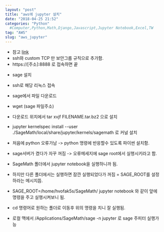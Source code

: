 ```yaml
---
layout: "post"
title: "aws에 jupyter 설치"
date: "2018-04-25 21:52"
categories: "Python"
  #Computer,Python,Math,Django,Javascript,Jupyter Notebook,Excel,TW
tag: "AWS"
slug: "aws_jupyter"
---
```


- 참고 [link](https://chrisalbon.com/software_engineering/cloud_computing/run_project_jupyter_on_amazon_ec2/)
- ssh와 custom TCP 만 보안그룹 규칙으로 추가함.
- https://[주소]:8888 로 접속하면 끝


* sage 설치
- ssh로 해당 리눅스 접속
- sage에서 파일 다운로드
- wget (sage 파일주소)
- 다운로드 위치에서 tar xvjf FILENAME.tar.bz2 으로 설치
- jupyter kernelspec install --user ./SageMath/local/share/jupyter/kernels/sagemath
로 커널 설치
- 처음에 python 오류가남 -> python 명령에 반응할수 있도록 파이썬 설치함.
- sage서버가 켰다가 자꾸 꺼짐 -> 오류메세지에 sage root에서 실행시키라고 함.
- SageMath 폴더에서 jupyter notebook을 실행하니까 됨.
- 하지만 다른 폴더에서는 실행하면 잠깐 실행되었다가 꺼짐 = SAGE_ROOT를 설정하라는 메시지뜸.
- SAGE_ROOT=/home/hvofak5s/SageMath/ jupyter notebook 와 같이 앞에 명령을 주고 실행시켜보니 됨.
- cd 명령어로 원하는 폴더로 이동후 위의 명령을 치니 잘 실행됨.

- 로컬 맥에서 /Applications/SageMath/sage -n jupyter 로 sage 주피터 실행가능
